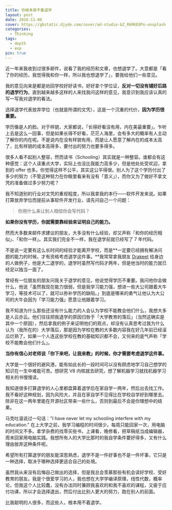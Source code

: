 ```yaml
---
title: 你根本用不着退学
layout: post
date: 2016-11-06
cover: https://gbstatic.djyde.com/cover/ad-studio-bZ_RkRKE0Po-unsplash.jpg?x-oss-process=style/cover
categories:
  - Thinking
tags:
  - depth
  - exp
pin: true
---
```


近一年来我收到过很多邮件，说看了我的经历和文章，也想退学了。大意都是「看了你的经历，我觉得我和你一样，所以我也想退学了」，要我给他们一些意见。

我的意见向来是都是劝回学校好好读书，好好拿个学位证，**反对一切没有铺好后路的退学行为**。直到越来越多这样的人来找我问这样的意见，我意识到我应该认真的写一写我对退学的看法。

选择退学代表放弃学位（也就是所谓的文凭），这是一个沉重的代价，**因为学历很重要。**

学历像是人的脸。对于样貌，大家都说，「长得好看没有用，内在美最重要」。乍听上去是这么一回事，但是如果长得不好看，茫茫人海里，会有多大的概率有人主动了解你的内在呢。不是说内在没有样貌有用，而是让人愿意了解内在的成本太高了，比有样貌的成本高得多，要付出的努力也要多得多。

很多人看不起别人整容，然而读书（Schooling）其实就是一种整容。谁都会有这种感觉：这个人读重点大学，实际上也没比我能力高多少，但是他处处受欢迎，拿到的 offer 也多。你觉得这样不公平，其实这公平得很。别人为了这个学历付出了多少的努力（不管这种努力在你眼里看来有没有「意义」），而你又为了做好不拿文凭的准备做过多少努力呢？

我不知道别的行业对文凭的重视程度，所以我拿我的本行——软件开发来说。如果打算放弃学位而提前从事软件开发行业，请先问自己一个问题：

> 你用什么来让别人相信你会写代码？

**如果你没有学历，你就需要靠经验来证明自己的能力。**

然而大多数来邮件求建议的朋友，大多没有什么经验，却又声称「和你的经历相似」、「和你一样」。其实我们完全不一样，我在退学前就已经写了 7 年代码。

不是说一定要有这么长时间的经验才能离开学校，而是**一定要已经拥有解决问题的能力的时候，才有资格考虑退学这件事。**我常常拿我朋友 [Drakeet](https://github.com/drakeet) 给身边的人做例子，他是大二退学的，退学时虽然写代码才两年，但是他当时的能力就已经足以独当一面了。

曾经有一位朋友的朋友问我关于退学的意见，他说觉得学历不重要。我问他你会做什么，他说「虽然我现在能力很弱，但是我学习能力强，想进一些大公司跟着大牛学习，等技术可以了，就可以弥补学历的缺陷。」到底是哪来的勇气让他认为大公司的大牛会因为「学习能力强」愿意让他跟着学习。

我不知道为什么那些还没有什么能力的人会认为学校不能教会他们什么，我想大多是人云亦云。他们往往把我退学的原因归咎于「大学教育的落后」（当然这确实是其中一个原因），然后拿我的例子来证明他们的观点，却没有认真思考过我为什么认为（我所在的）大学落后，那是因为学校在教的大多数内容我在好几年前已经滚瓜烂熟了。如果一个人连这些学校在教的基础知识都不会，又何来的底气声称「学校不能教会他们什么」。

**当你有信心对老师说「你下来吧，让我来教」的时候，你才需要考虑退学这件事。**

大学是一个很好的避风港，能有如此长的一段时间可以没有顾虑地学习自己想学的知识在一生中难能可贵。想研究 V8 内核就去研究，想了解机器学习就找机器学习相关的书慢慢读。

我知道很多打算退学的人心里都盘算着退学后在家自学一两年，然后出去找工作。我不看好这种规划，因为风险大，并且在家自学不见得比在学校自学好到哪里去。除非在这一两年里能在开源社区带来一些什么，否则到最后不会是你理想中的结果。

马克吐温说过一句话："I have never let my schooling interfere with my education." 在上大学之前，我学习编程的时间很少。每周只能回家一次，用电脑的时间又不多。拿学杂费的找零买些书，上课看，晚修看，把草稿纸当成编辑器，周末回家用电脑实践。我想所有人的大学比那时的我自学条件要好得多，又有什么理由放弃这种条件呢。

希望所有打算退学的朋友能深思熟虑，退学不是一件好事也不是一件坏事，它只是一种选择，取决于哪种选择更适合自己的处境。

虽然我从来没有后悔自己做出的选择，但是我总会羡慕那些有机会读好学校、受好教育的朋友。我是个很爱学习的人，我也想在大学学编译原理，线性代数，概率论，但我这个人比较蠢，没有办法同时兼顾我喜欢的和我不喜欢的课程，又疲于应付功课，所以才会选择退出，然后付出比别人更大的努力，跑在别人的前面。

比我聪明的人很多，而这些人，根本用不着退学。